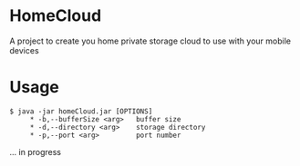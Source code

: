 # HomeCloud
A project to create you home private storage cloud to use with your mobile devices

# Usage
```
$ java -jar homeCloud.jar [OPTIONS]
     * -b,--bufferSize <arg>   buffer size
     * -d,--directory <arg>    storage directory
     * -p,--port <arg>         port number
```

... in progress
